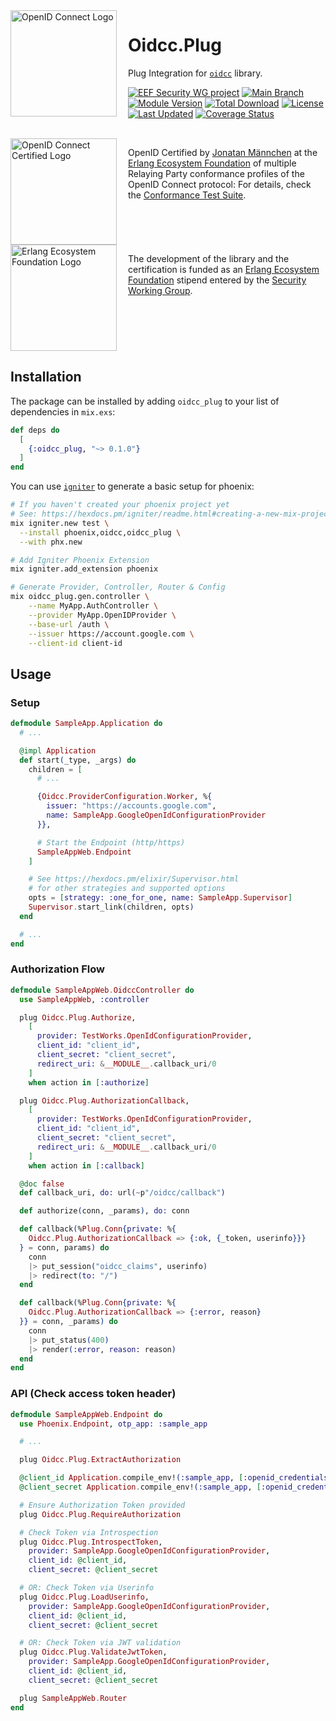 <div style="margin-right: 15px; float: left;">
  <img
    align="left"
    src="assets/logo.svg"
    alt="OpenID Connect Logo"
    width="170px"
  />
</div>

# Oidcc.Plug

Plug Integration for [`oidcc`](https://hex.pm/packages/oidcc) library.

[![EEF Security WG project](https://img.shields.io/badge/EEF-Security-black)](https://github.com/erlef/security-wg)
[![Main Branch](https://github.com/erlef/oidcc_plug/actions/workflows/branch_main.yml/badge.svg?branch=main)](https://github.com/erlef/oidcc_plug/actions/workflows/branch_main.yml)
[![Module Version](https://img.shields.io/hexpm/v/oidcc_plug.svg)](https://hex.pm/packages/oidcc_plug)
[![Total Download](https://img.shields.io/hexpm/dt/oidcc_plug.svg)](https://hex.pm/packages/oidcc_plug)
[![License](https://img.shields.io/hexpm/l/oidcc_plug.svg)](https://github.com/erlef/oidcc_plug/blob/main/LICENSE)
[![Last Updated](https://img.shields.io/github/last-commit/erlef/oidcc_plug.svg)](https://github.com/erlef/oidcc_plug/commits/master)
[![Coverage Status](https://coveralls.io/repos/github/erlef/oidcc_plug/badge.svg?branch=main)](https://coveralls.io/github/erlef/oidcc_plug?branch=main)

<br clear="left"/>

<picture style="margin-right: 15px; float: left;">
  <source
    media="(prefers-color-scheme: dark)"
    srcset="assets/certified-dark.svg"
    width="170px"
    align="left"
  />
  <source
    media="(prefers-color-scheme: light)"
    srcset="assets/certified-light.svg"
    width="170px"
    align="left"
  />
  <img
    src="assets/certified-light.svg"
    alt="OpenID Connect Certified Logo"
    width="170px"
    align="left"
  />
</picture>

OpenID Certified by [Jonatan Männchen](https://github.com/maennchen) at the
[Erlang Ecosystem Foundation](https://github.com/erlef) of multiple Relaying
Party conformance profiles of the OpenID Connect protocol:
For details, check the
[Conformance Test Suite](https://github.com/erlef/oidcc_conformance).

<br clear="left"/>

<picture style="margin-right: 15px; float: left;">
  <source
    media="(prefers-color-scheme: dark)"
    srcset="assets/erlef-logo-dark.svg"
    width="170px"
    align="left"
  />
  <source
    media="(prefers-color-scheme: light)"
    srcset="assets/erlef-logo-light.svg"
    width="170px"
    align="left"
  />
  <img
    src="assets/erlef-logo-light.svg"
    alt="Erlang Ecosystem Foundation Logo"
    width="170px"
    align="left"
  />
</picture>

The development of the library and the certification is funded as an
[Erlang Ecosystem Foundation](https://erlef.org/) stipend entered by the
[Security Working Group](https://erlef.org/wg/security).

<br clear="left"/>

## Installation

The package can be installed by adding `oidcc_plug` to your list of dependencies
in `mix.exs`:

```elixir
def deps do
  [
    {:oidcc_plug, "~> 0.1.0"}
  ]
end
```

You can use [`igniter`](https://hex.pm/packages/igniter) to generate a basic
setup for phoenix:

```bash
# If you haven't created your phoenix project yet
# See: https://hexdocs.pm/igniter/readme.html#creating-a-new-mix-project-using-igniter
mix igniter.new test \
  --install phoenix,oidcc,oidcc_plug \
  --with phx.new

# Add Igniter Phoenix Extension
mix igniter.add_extension phoenix

# Generate Provider, Controller, Router & Config
mix oidcc_plug.gen.controller \
    --name MyApp.AuthController \
    --provider MyApp.OpenIDProvider \
    --base-url /auth \
    --issuer https://account.google.com \
    --client-id client-id
```

## Usage

### Setup

```elixir
defmodule SampleApp.Application do
  # ...

  @impl Application
  def start(_type, _args) do
    children = [
      # ...

      {Oidcc.ProviderConfiguration.Worker, %{
        issuer: "https://accounts.google.com",
        name: SampleApp.GoogleOpenIdConfigurationProvider
      }},

      # Start the Endpoint (http/https)
      SampleAppWeb.Endpoint
    ]

    # See https://hexdocs.pm/elixir/Supervisor.html
    # for other strategies and supported options
    opts = [strategy: :one_for_one, name: SampleApp.Supervisor]
    Supervisor.start_link(children, opts)
  end

  # ...
end
```

### Authorization Flow

```elixir
defmodule SampleAppWeb.OidccController do
  use SampleAppWeb, :controller

  plug Oidcc.Plug.Authorize,
    [
      provider: TestWorks.OpenIdConfigurationProvider,
      client_id: "client_id",
      client_secret: "client_secret",
      redirect_uri: &__MODULE__.callback_uri/0
    ]
    when action in [:authorize]

  plug Oidcc.Plug.AuthorizationCallback,
    [
      provider: TestWorks.OpenIdConfigurationProvider,
      client_id: "client_id",
      client_secret: "client_secret",
      redirect_uri: &__MODULE__.callback_uri/0
    ]
    when action in [:callback]

  @doc false
  def callback_uri, do: url(~p"/oidcc/callback")

  def authorize(conn, _params), do: conn

  def callback(%Plug.Conn{private: %{
    Oidcc.Plug.AuthorizationCallback => {:ok, {_token, userinfo}}}
  } = conn, params) do
    conn
    |> put_session("oidcc_claims", userinfo)
    |> redirect(to: "/")
  end

  def callback(%Plug.Conn{private: %{
    Oidcc.Plug.AuthorizationCallback => {:error, reason}
  }} = conn, _params) do
    conn
    |> put_status(400)
    |> render(:error, reason: reason)
  end
end
```

### API (Check access token header)

```elixir
defmodule SampleAppWeb.Endpoint do
  use Phoenix.Endpoint, otp_app: :sample_app

  # ...

  plug Oidcc.Plug.ExtractAuthorization

  @client_id Application.compile_env!(:sample_app, [:openid_credentials, :client_id])
  @client_secret Application.compile_env!(:sample_app, [:openid_credentials, :client_secret])

  # Ensure Authorization Token provided
  plug Oidcc.Plug.RequireAuthorization

  # Check Token via Introspection
  plug Oidcc.Plug.IntrospectToken,
    provider: SampleApp.GoogleOpenIdConfigurationProvider,
    client_id: @client_id,
    client_secret: @client_secret

  # OR: Check Token via Userinfo
  plug Oidcc.Plug.LoadUserinfo,
    provider: SampleApp.GoogleOpenIdConfigurationProvider,
    client_id: @client_id,
    client_secret: @client_secret

  # OR: Check Token via JWT validation
  plug Oidcc.Plug.ValidateJwtToken,
    provider: SampleApp.GoogleOpenIdConfigurationProvider,
    client_id: @client_id,
    client_secret: @client_secret

  plug SampleAppWeb.Router
end
```
